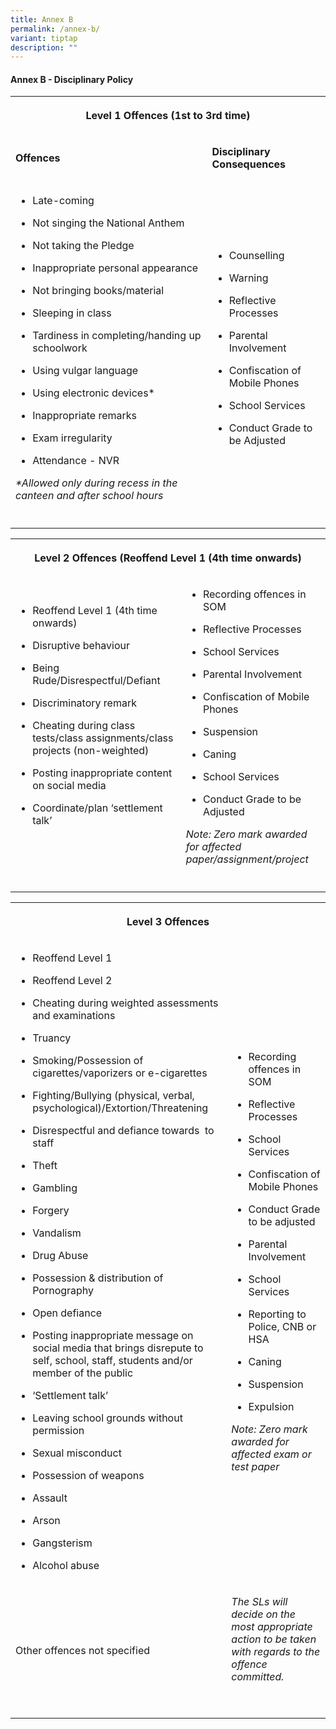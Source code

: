 ```yaml
---
title: Annex B
permalink: /annex-b/
variant: tiptap
description: ""
---
```

<h4><strong>Annex B - Disciplinary Policy</strong></h4>
<table style="minWidth: 50px">
<colgroup>
<col>
<col>
</colgroup>
<tbody>
<tr>
<th rowspan="1" colspan="2">
<p>Level 1 Offences (1st to 3rd time)</p>
</th>
</tr>
<tr>
<td rowspan="1" colspan="1">
<p><strong>Offences</strong>
</p>
</td>
<td rowspan="1" colspan="1">
<p><strong>Disciplinary Consequences</strong>
</p>
</td>
</tr>
<tr>
<td rowspan="1" colspan="1">
<ul data-tight="true" class="tight">
<li>
<p>Late-coming</p>
</li>
<li>
<p>Not singing the National Anthem</p>
</li>
<li>
<p>Not taking the Pledge</p>
</li>
<li>
<p>Inappropriate personal appearance</p>
</li>
<li>
<p>Not bringing books/material</p>
</li>
<li>
<p>Sleeping in class</p>
</li>
<li>
<p>Tardiness in completing/handing up schoolwork</p>
</li>
<li>
<p>Using vulgar language</p>
</li>
<li>
<p>Using electronic devices*</p>
</li>
<li>
<p>Inappropriate remarks</p>
</li>
<li>
<p>Exam irregularity</p>
</li>
<li>
<p>Attendance - NVR</p>
</li>
</ul>
<p><em>*Allowed only during recess in the canteen and after school hours</em>
</p>
</td>
<td rowspan="1" colspan="1">
<ul data-tight="true" class="tight">
<li>
<p>Counselling</p>
</li>
<li>
<p>Warning</p>
</li>
<li>
<p>Reflective Processes</p>
</li>
<li>
<p>Parental Involvement</p>
</li>
<li>
<p>Confiscation of Mobile Phones</p>
</li>
<li>
<p>School Services &nbsp;</p>
</li>
<li>
<p>Conduct Grade to be Adjusted</p>
</li>
</ul>
</td>
</tr>
<tr>
<td rowspan="1" colspan="1">
<p></p>
</td>
<td rowspan="1" colspan="1">
<p></p>
</td>
</tr>
</tbody>
</table>
<table style="minWidth: 50px">
<colgroup>
<col>
<col>
</colgroup>
<tbody>
<tr>
<th rowspan="1" colspan="2">
<p><strong>Level 2 Offences (Reoffend Level 1 (4th time onwards)</strong>
</p>
</th>
</tr>
<tr>
<td rowspan="1" colspan="1">
<ul data-tight="true" class="tight">
<li>
<p>Reoffend Level 1 (4th time onwards)</p>
</li>
<li>
<p>Disruptive behaviour</p>
</li>
<li>
<p>Being Rude/Disrespectful/Defiant</p>
</li>
<li>
<p>Discriminatory remark</p>
</li>
<li>
<p>Cheating during class tests/class assignments/class projects (non-weighted)</p>
</li>
<li>
<p>Posting inappropriate content on social media</p>
</li>
<li>
<p>Coordinate/plan ‘settlement talk’</p>
</li>
</ul>
<p>&nbsp;</p>
</td>
<td rowspan="1" colspan="1">
<ul data-tight="true" class="tight">
<li>
<p>Recording offences in SOM</p>
</li>
<li>
<p>Reflective Processes</p>
</li>
<li>
<p>School Services</p>
</li>
<li>
<p>Parental Involvement</p>
</li>
<li>
<p>Confiscation of Mobile Phones</p>
</li>
<li>
<p>Suspension</p>
</li>
<li>
<p>Caning</p>
</li>
<li>
<p>School Services</p>
</li>
<li>
<p>Conduct Grade to be Adjusted</p>
</li>
</ul>
<p><em>Note: Zero mark awarded for affected paper/assignment/project </em>
</p>
</td>
</tr>
<tr>
<td rowspan="1" colspan="1">
<p></p>
</td>
<td rowspan="1" colspan="1">
<p></p>
</td>
</tr>
</tbody>
</table>
<table style="minWidth: 50px">
<colgroup>
<col>
<col>
</colgroup>
<tbody>
<tr>
<th rowspan="1" colspan="2">
<p>Level 3 Offences</p>
</th>
</tr>
<tr>
<td rowspan="1" colspan="1">
<ul data-tight="true" class="tight">
<li>
<p>Reoffend Level 1</p>
</li>
<li>
<p>Reoffend Level 2</p>
</li>
<li>
<p>Cheating during weighted assessments and examinations</p>
</li>
<li>
<p>Truancy</p>
</li>
<li>
<p>Smoking/Possession of cigarettes/vaporizers or e-cigarettes</p>
</li>
<li>
<p>Fighting/Bullying (physical, verbal, psychological)/Extortion/Threatening</p>
</li>
<li>
<p>Disrespectful and defiance towards &nbsp;to staff</p>
</li>
<li>
<p>Theft</p>
</li>
<li>
<p>Gambling</p>
</li>
<li>
<p>Forgery</p>
</li>
<li>
<p>Vandalism</p>
</li>
<li>
<p>Drug Abuse</p>
</li>
<li>
<p>Possession &amp; distribution of Pornography</p>
</li>
<li>
<p>Open defiance</p>
</li>
<li>
<p>Posting inappropriate message on social media that brings disrepute to
self, school, staff, students and/or member of the public</p>
</li>
<li>
<p>‘Settlement talk’</p>
</li>
<li>
<p>Leaving school grounds without permission</p>
</li>
<li>
<p>Sexual misconduct</p>
</li>
<li>
<p>Possession of weapons</p>
</li>
<li>
<p>Assault</p>
</li>
<li>
<p>Arson</p>
</li>
<li>
<p>Gangsterism</p>
</li>
<li>
<p>Alcohol abuse</p>
</li>
</ul>
</td>
<td rowspan="1" colspan="1">
<ul data-tight="true" class="tight">
<li>
<p>Recording offences in SOM</p>
</li>
<li>
<p>Reflective Processes</p>
</li>
<li>
<p>School Services</p>
</li>
<li>
<p>Confiscation of Mobile Phones</p>
</li>
<li>
<p>Conduct Grade to be adjusted</p>
</li>
<li>
<p>Parental Involvement</p>
</li>
<li>
<p>School Services</p>
</li>
<li>
<p>Reporting to Police, CNB or HSA</p>
</li>
<li>
<p>Caning</p>
</li>
<li>
<p>Suspension</p>
</li>
<li>
<p>Expulsion</p>
</li>
</ul>
<p><em>Note: Zero mark awarded for affected exam or test paper</em>
</p>
</td>
</tr>
<tr>
<td rowspan="1" colspan="1">
<p>Other offences not specified</p>
</td>
<td rowspan="1" colspan="1">
<p><em>The SLs will decide on the most appropriate action to be taken with regards to the offence committed.</em>
</p>
<p><em>&nbsp;</em>
</p>
</td>
</tr>
</tbody>
</table>
<p></p>
